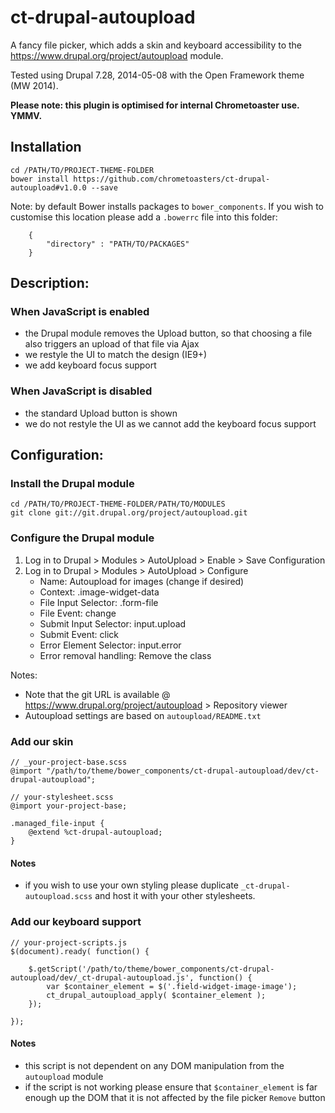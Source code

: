 # ct-drupal-autoupload

A fancy file picker, which adds a skin and keyboard accessibility to the https://www.drupal.org/project/autoupload module.

Tested using Drupal 7.28, 2014-05-08 with the Open Framework theme (MW 2014).

__Please note: this plugin is optimised for internal Chrometoaster use. YMMV.__

## Installation

    cd /PATH/TO/PROJECT-THEME-FOLDER
    bower install https://github.com/chrometoasters/ct-drupal-autoupload#v1.0.0 --save

Note: by default Bower installs packages to `bower_components`. If you wish to customise this location please add a `.bowerrc` file into this folder:

        {
            "directory" : "PATH/TO/PACKAGES"
        }

## Description:

### When JavaScript is enabled

* the Drupal module removes the Upload button, so that choosing a file also triggers an upload of that file via Ajax
* we restyle the UI to match the design (IE9+)
* we add keyboard focus support

### When JavaScript is disabled

* the standard Upload button is shown
* we do not restyle the UI as we cannot add the keyboard focus support


## Configuration:

### Install the Drupal module

    cd /PATH/TO/PROJECT-THEME-FOLDER/PATH/TO/MODULES
    git clone git://git.drupal.org/project/autoupload.git

### Configure the Drupal module

1. Log in to Drupal > Modules > AutoUpload > Enable > Save Configuration
1. Log in to Drupal > Modules > AutoUpload > Configure
    * Name: Autoupload for images (change if desired)
    * Context: .image-widget-data
    * File Input Selector: .form-file
    * File Event: change
    * Submit Input Selector: input.upload
    * Submit Event: click
    * Error Element Selector: input.error
    * Error removal handling: Remove the class

Notes:

* Note that the git URL is available @ https://www.drupal.org/project/autoupload > Repository viewer
* Autoupload settings are based on `autoupload/README.txt`

### Add our skin

    // _your-project-base.scss
    @import "/path/to/theme/bower_components/ct-drupal-autoupload/dev/ct-drupal-autoupload";

    // your-stylesheet.scss
    @import your-project-base;

    .managed_file-input {
        @extend %ct-drupal-autoupload;
    }

#### Notes

* if you wish to use your own styling please duplicate `_ct-drupal-autoupload.scss` and host it with your other stylesheets.

### Add our keyboard support

    // your-project-scripts.js
    $(document).ready( function() {

        $.getScript('/path/to/theme/bower_components/ct-drupal-autoupload/dev/_ct-drupal-autoupload.js', function() {
            var $container_element = $('.field-widget-image-image');
            ct_drupal_autoupload_apply( $container_element );
        });

    });

#### Notes

* this script is not dependent on any DOM manipulation from the `autoupload` module
* if the script is not working please ensure that `$container_element` is far enough up the DOM that it is not affected by the file picker `Remove` button